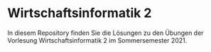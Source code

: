 # Wirtschaftsinformatik 2
In diesem Repository finden Sie die Lösungen zu den Übungen der Vorlesung Wirtschaftsinformatik 2 im Sommersemester 2021.
